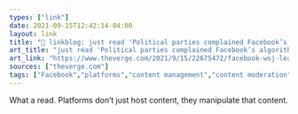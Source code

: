 ```yaml
---
types: ["link"]
date: 2021-09-15T12:42:14-04:00
layout: link
title: "🔗 linkblog: just read 'Political parties complained Facebook’s algorithm promoted polarization - The Verge'"
art_title: "just read 'Political parties complained Facebook’s algorithm promoted polarization - The Verge"
art_link: "https://www.theverge.com/2021/9/15/22675472/facebook-wsj-leaks-news-feed-social-media-politics-polarization"
sources: ["theverge.com"]
tags: ["Facebook","platforms","content management","content moderation"]
---
```

What a read. Platforms don’t just host content, they manipulate that content.
